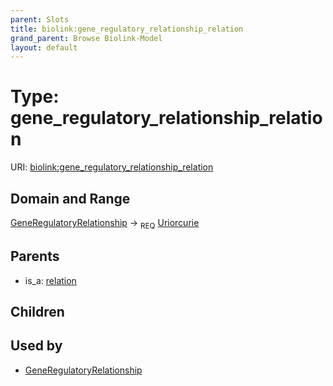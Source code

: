 ```yaml
---
parent: Slots
title: biolink:gene_regulatory_relationship_relation
grand_parent: Browse Biolink-Model
layout: default
---
```


# Type: gene_regulatory_relationship_relation




URI: [biolink:gene_regulatory_relationship_relation](https://w3id.org/biolink/vocab/gene_regulatory_relationship_relation)

## Domain and Range

[GeneRegulatoryRelationship](GeneRegulatoryRelationship.md) ->  <sub>REQ</sub> [Uriorcurie](types/Uriorcurie.md)

## Parents

 *  is_a: [relation](relation.md)

## Children


## Used by

 * [GeneRegulatoryRelationship](GeneRegulatoryRelationship.md)

